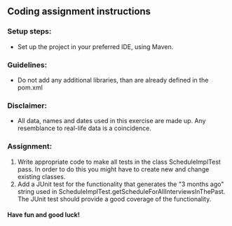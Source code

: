 ## Coding assignment instructions
  
### Setup steps:
- Set up the project in your preferred IDE, using Maven.

### Guidelines:
- Do not add any additional libraries, than are already defined in the pom.xml

### Disclaimer:
- All data, names and dates used in this exercise are made up. Any resemblance to real-life data is a coincidence.
 
### Assignment:
1. Write appropriate code to make all tests in the class ScheduleImplTest pass. In order to do this you might have to create new and change existing classes.
2. Add a JUnit test for the functionality that generates the "3 months ago" string used in ScheduleImplTest.getScheduleForAllInterviewsInThePast. The JUnit test should provide a good coverage of the functionality.
  
#### Have fun and good luck!
     